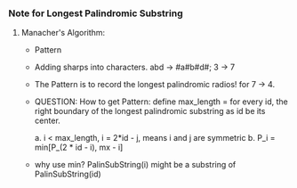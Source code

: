 ### Note for Longest Palindromic Substring

1. Manacher's Algorithm:

    * Pattern
    * Adding sharps into characters. abd -> #a#b#d#; 3 -> 7
    * The Pattern is to record the longest palindromic radios! for 7 -> 4.
    * QUESTION: How to get Pattern: define max_length = for every id, the right boundary of the longest palindromic substring as id be its center.  

        a. i < max_length, i = 2*id - j, means i and j are symmetric
        b. P_i = min[P_(2 * id - i), mx - i]

    *   why use min? PalinSubString(i) might be a substring of PalinSubString(id)
